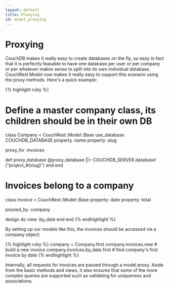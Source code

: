 ```yaml
---
layout: default
title: Proxying
id: model_proxying
---
```


# Proxying

CouchDB makes it really easy to create databases on the fly, so easy in fact that it is perfectly
feasable to have one database per user or per company or per whatever makes sense to split into
its own individual database. CouchRest Model now makes it really easy to support this scenario
using the proxy methods. Here's a quick example:

{% highlight ruby %}
# Define a master company class, its children should be in their own DB
class Company < CouchRest::Model::Base
  use_database COUCHDB_DATABASE
  property :name
  property :slug

  proxy_for :invoices

  def proxy_database
    @proxy_database ||= COUCHDB_SERVER.database!("project_#{slug}")
  end
end

# Invoices belong to a company
class Invoice < CouchRest::Model::Base
  property :date
  property :total

  proxied_by :company

  design do
    view :by_date
  end
end
{% endhighlight %}

By setting up our models like this, the invoices should be accessed via a company object:

{% highlight ruby %}
company = Company.first
company.invoices.new            # build a new invoice
company.invoices.by_date.first  # find company's first invoice by date
{% endhighlight %}

Internally, all requests for invoices are passed through a model proxy. Aside from the 
basic methods and views, it also ensures that some of the more complex queries are supported
such as validating for uniqueness and associations.



